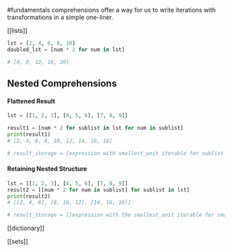#fundamentals 
comprehensions offer a way for us to write iterations with transformations in a simple one-liner.

[[lists]]
```python
lst = [2, 4, 6, 8, 10]
doubled_lst = [num * 2 for num in lst]

# [4, 8, 12, 16, 20]
```

## Nested Comprehensions
#### Flattened Result
```python
lst = [[1, 2, 3], [4, 5, 6], [7, 8, 9]]

result1 = [num * 2 for sublist in lst for num in sublist]
print(result1)
# [2, 4, 6, 8, 10, 12, 14, 16, 18]

# result_storage = [expression with smallest_unit iterable for sublist in main_list for smallest_unit in sublist]
```

#### Retaining Nested Structure
```python
lst = [[1, 2, 3], [4, 5, 6], [7, 8, 9]]
result2 = [[num * 2 for num in sublist] for sublist in lst]
print(result2)
# [[2, 4, 6], [8, 10, 12], [14, 16, 18]]

# result_storage = [[expression with the smallest_unit iterable for smallest_unit in sublist] for sublist in main_list]
```

[[dictionary]]

[[sets]]